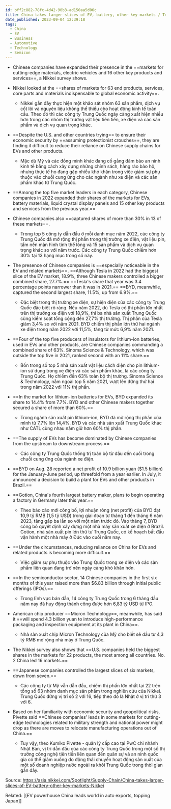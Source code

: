 ```yaml
---
id: bff2c882-78fc-4d42-90b3-ad150aa5d06c
title: China takes larger slices of EV, battery, other key markets / Trung Quốc mở rộng thị phần trong một số ngành công nghệ trọng điểm
date_published: 2023-09-04 12:39:18
tags:
  - China
  - EV
  - Business
  - Automotive
  - Technology
  - Semicon
---
```


* Chinese companies have expanded their presence in the ==markets for cutting-edge materials, electric vehicles and 16 other key products and services==, a Nikkei survey shows.
* Nikkei looked at the ==shares of markets for 63 end products, services, core parts and materials indispensable to global economic activity==.
	* Nikkei gần đây thực hiện một khảo sát nhóm 63 sản phẩm, dịch vụ cốt lõi và nguyên liệu không thể thiếu cho hoạt động kinh tế toàn cầu. Theo đó thì các công ty Trung Quốc ngày càng xuất hiện nhiều hơn trong các nhóm thị trường vật liệu tiên tiến, xe điện và các sản phẩm và dịch vụ quan trọng khác.

* ==Despite the U.S. and other countries trying== to ensure their economic security by ==assuming protectionist crouches==, they are finding it difficult to reduce their reliance on Chinese supply chains for EVs and other products.
	* Mặc dù Mỹ và các đồng minh khác đang cố gắng đảm bảo an ninh kinh tế bằng cách xây dựng những chính sách, hàng rào bảo hộ, nhưng thực tế họ đang gặp nhiều khó khăn trong việc giảm sự phụ thuộc vào chuỗi cung ứng cho các ngành như xe điện và các sản phẩm khác từ Trung Quốc.

* ==Among the top five market leaders in each category, Chinese companies in 2022 expanded their shares of the markets for EVs, battery materials, liquid crystal display panels and 15 other key products and services from the previous year.==
* Chinese companies also ==captured shares of more than 30% in 13 of these markets==.
	* Trong top 5 công ty dẫn đầu ở mỗi danh mục năm 2022, các công ty Trung Quốc đã mở rộng thị phần trong thị trường xe điện, vật liệu pin, tấm nền màn hình tinh thể lỏng và 15 sản phẩm và dịch vụ quan trọng khác so với năm trước. Các công ty Trung Quốc chiếm hơn 30% tại 13 hạng mục trong số này.

* The presence of Chinese companies is ==especially noticeable in the EV and related markets==. ==Although Tesla in 2022 had the biggest slice of the EV market, 18.9%, three Chinese makers controlled a bigger combined share, 27.7%.== ==Tesla's share that year was 3.4 percentage points narrower than it was in 2021.== ==BYD, meanwhile, captured the second largest share, 11.5%, up from 6.9%.==
	* Đặc biệt trong thị trường xe điện, sự hiện diện của các công ty Trung Quốc đặc biệt rõ ràng. Nếu năm 2022, dù Tesla có thị phần lớn nhất trên thị trường xe điện với 18,9%, thì ba nhà sản xuất Trung Quốc cũng kiểm soát tổng cộng đến 27,7% thị trường. Thị phần của Tesla giảm 3,4% so với năm 2021. BYD chiếm thị phần lớn thứ hai ngành xe điện trong năm 2022 với 11,5%, tăng từ mức 6,9% năm 2021.

* ==Four of the top five producers of insulators for lithium-ion batteries, used in EVs and other products, are Chinese companies commanding a combined share of 63%. Sinoma Science & Technology, which was outside the top five in 2021, ranked second with an 11% share.==
	* Bốn trong số top 5 nhà sản xuất vật liệu cách điện cho pin lithium-ion sử dụng trong xe điện và các sản phẩm khác, là các công ty Trung Quốc. Họ chiếm đến 63% toàn bộ thị trường. Sinoma Science & Technology, nằm ngoài top 5 năm 2021, vượt lên đứng thứ hai trong năm 2022 với 11% thị phần.

* ==In the market for lithium-ion batteries for EVs, BYD expanded its share to 14.4% from 7.7%. BYD and other Chinese makers together secured a share of more than 60%.==
	* Trong ngành sản xuất pin lithium-ion, BYD đã mở rộng thị phần của mình từ 7,7% lên 14,4%. BYD và các nhà sản xuất Trung Quốc khác như CATL cùng nhau nắm giữ hơn 60% thị phần.

* ==The supply of EVs has become dominated by Chinese companies from the upstream to downstream process.==
	* Các công ty Trung Quốc thống trị toàn bộ từ đầu đến cuối trong chuỗi cung ứng của ngành xe điện.

* ==BYD on Aug. 28 reported a net profit of 10.9 billion yuan ($1.5 billion) for the January-June period, up threefold from a year earlier. In July, it announced a decision to build a plant for EVs and other products in Brazil.==
* ==Gotion, China's fourth largest battery maker, plans to begin operating a factory in Germany later this year.==
	* Theo báo cáo mới công bố, lợi nhuận ròng (net profit) của BYD đạt 10,9 tỷ RMB (1,5 tỷ USD) trong giai đoạn từ tháng 1 đến tháng 6 năm 2023, tăng gấp ba lần so với một năm trước đó. Vào tháng 7, BYD công bố quyết định xây dựng một nhà máy sản xuất xe điện ở Brazil. Gotion, nhà sản xuất pin lớn thứ tư Trung Quốc, có kế hoạch bắt đầu vận hành một nhà máy ở Đức vào cuối năm nay.

* ==Under the circumstances, reducing reliance on China for EVs and related products is becoming more difficult.==
	* Việc giảm sự phụ thuộc vào Trung Quốc trong xe điện và các sản phẩm liên quan đang trở nên ngày càng khó khăn hơn.

* ==In the semiconductor sector, 14 Chinese companies in the first six months of this year raised more than $6.83 billion through initial public offerings (IPOs).==
	* Trong lĩnh vực bán dẫn, 14 công ty Trung Quốc trong 6 tháng đầu năm nay đã huy động thành công được hơn 6,83 tỷ USD từ IPO.

* American chip producer ==Micron Technology==, meanwhile, has said it ==will spend 4.3 billion yuan to introduce high-performance packaging and inspection equipment at its plant in China==.
	* Nhà sản xuất chip Micron Technology của Mỹ cho biết sẽ đầu tư 4,3 tỷ RMB mở rộng nhà máy ở Trung Quốc.

* The Nikkei survey also shows that ==U.S. companies held the biggest shares in the markets for 22 products, the most among all countries. No. 2 China led 16 markets.==
* ==Japanese companies controlled the largest slices of six markets, down from seven.==
	* Các công ty từ Mỹ vẫn dẫn đầu, chiếm thị phần lớn nhất tại 22 trên tổng số 63 nhóm danh mục sản phẩm trong nghiên cứu của Nikkei. Trung Quốc đứng vị trí số 2 với 16, tiếp theo đó là Nhật ở vị trí thứ 3 với 6.

* Based on her familiarity with economic security and geopolitical risks, Pivette said ==Chinese companies' leads in some markets for cutting-edge technologies related to military strength and national power might drop as there are moves to relocate manufacturing operations out of China.==
	* Tuy vậy, theo Kumiko Pivette - quản lý cấp cao tại PwC chi nhánh Nhật Bản, vị trí dẫn đầu của các công ty Trung Quốc trong một số thị trường công nghệ tiên tiến liên quan đến quân sự và an ninh quốc gia có thể giảm xuống do động thái chuyển hoạt động sản xuất của một số doanh nghiệp nước ngoài ra khỏi Trung Quốc trong thời gian gần đây.

Source: https://asia.nikkei.com/Spotlight/Supply-Chain/China-takes-larger-slices-of-EV-battery-other-key-markets-Nikkei

Related: [[EV powerhouse China leads world in auto exports, topping Japan]]